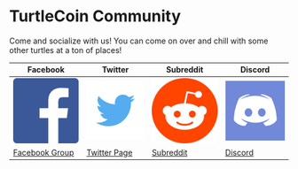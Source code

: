 # TurtleCoin Community

Come and socialize with us! You can come on over and chill with some other turtles at a ton of places!

| Facebook                                             | Twitter                                         | Subreddit                                   | Discord                               |
| ---------------------------------------------------- | ----------------------------------------------- | ------------------------------------------- | ------------------------------------- |
| ![facebook](images/faceb-logo.png)                   | ![twitter](images/twit-logo.png)                | ![reddit](images/reddit-logo.jpg)           | ![discord](images/dis-logo.png)       |
| [Facebook Group](https://www.facebook.com/trtlcoin/) | [Twitter Page](https://twitter.com/_turtlecoin) | [Subreddit](https://www.reddit.com/r/TRTL/) | [Discord](http://chat.turtlecoin.lol/) |
